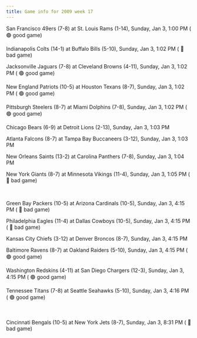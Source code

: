 ```yaml
---
title: Game info for 2009 week 17
---
```

San Francisco 49ers (7-8) at St. Louis Rams (1-14), Sunday, Jan 3, 1:00 PM (	:green_circle: good game)

Indianapolis Colts (14-1) at Buffalo Bills (5-10), Sunday, Jan 3, 1:02 PM (	:red_circle: bad game)

Jacksonville Jaguars (7-8) at Cleveland Browns (4-11), Sunday, Jan 3, 1:02 PM (	:green_circle: good game)

New England Patriots (10-5) at Houston Texans (8-7), Sunday, Jan 3, 1:02 PM (	:green_circle: good game)

Pittsburgh Steelers (8-7) at Miami Dolphins (7-8), Sunday, Jan 3, 1:02 PM (	:green_circle: good game)

Chicago Bears (6-9) at Detroit Lions (2-13), Sunday, Jan 3, 1:03 PM

Atlanta Falcons (8-7) at Tampa Bay Buccaneers (3-12), Sunday, Jan 3, 1:03 PM

New Orleans Saints (13-2) at Carolina Panthers (7-8), Sunday, Jan 3, 1:04 PM

New York Giants (8-7) at Minnesota Vikings (11-4), Sunday, Jan 3, 1:05 PM (	:red_circle: bad game)


<br/>

Green Bay Packers (10-5) at Arizona Cardinals (10-5), Sunday, Jan 3, 4:15 PM (	:red_circle: bad game)

Philadelphia Eagles (11-4) at Dallas Cowboys (10-5), Sunday, Jan 3, 4:15 PM (	:red_circle: bad game)

Kansas City Chiefs (3-12) at Denver Broncos (8-7), Sunday, Jan 3, 4:15 PM

Baltimore Ravens (8-7) at Oakland Raiders (5-10), Sunday, Jan 3, 4:15 PM (	:green_circle: good game)

Washington Redskins (4-11) at San Diego Chargers (12-3), Sunday, Jan 3, 4:15 PM (	:green_circle: good game)

Tennessee Titans (7-8) at Seattle Seahawks (5-10), Sunday, Jan 3, 4:16 PM (	:green_circle: good game)


<br/>

Cincinnati Bengals (10-5) at New York Jets (8-7), Sunday, Jan 3, 8:31 PM (	:red_circle: bad game)


